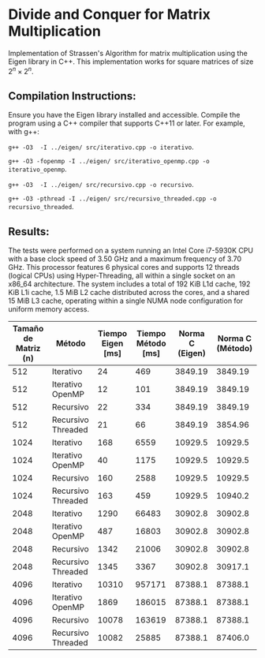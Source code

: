 # Divide and Conquer for Matrix Multiplication
 
Implementation of Strassen's Algorithm for matrix multiplication using the Eigen library in C++. This implementation works for square matrices of size $2^n \times 2^n$.

## Compilation Instructions:

Ensure you have the Eigen library installed and accessible. Compile the program using a C++ compiler that supports C++11 or later. For example, with g++:

`g++ -O3  -I ../eigen/ src/iterativo.cpp -o iterativo`.

`g++ -O3 -fopenmp -I ../eigen/ src/iterativo_openmp.cpp -o iterativo_openmp`.

`g++ -O3  -I ../eigen/ src/recursivo.cpp -o recursivo`.

`g++ -O3 -pthread -I ../eigen/ src/recursivo_threaded.cpp -o recursivo_threaded`.

## Results:
The tests were performed on a system running an Intel Core i7-5930K CPU with a base clock speed of 3.50 GHz and a maximum frequency of 3.70 GHz. This processor features 6 physical cores and supports 12 threads (logical CPUs) using Hyper-Threading, all within a single socket on an x86_64 architecture. The system includes a total of 192 KiB L1d cache, 192 KiB L1i cache, 1.5 MiB L2 cache distributed across the cores, and a shared 15 MiB L3 cache, operating within a single NUMA node configuration for uniform memory access.

| Tamaño de Matriz (n) | Método             | Tiempo Eigen [ms] | Tiempo Método [ms] | Norma C (Eigen) | Norma C (Método) |
|----------------------|--------------------|-------------------|--------------------|-----------------|------------------|
| 512                  | Iterativo          | 24                | 469                | 3849.19         | 3849.19          |
| 512                  | Iterativo OpenMP   | 12                | 101                | 3849.19         | 3849.19          |
| 512                  | Recursivo          | 22                | 334                | 3849.19         | 3849.19          |
| 512                  | Recursivo Threaded | 21                | 66                 | 3849.19         | 3854.96          |
| 1024                 | Iterativo          | 168               | 6559               | 10929.5         | 10929.5          |
| 1024                 | Iterativo OpenMP   | 40                | 1175               | 10929.5         | 10929.5          |
| 1024                 | Recursivo          | 160               | 2588               | 10929.5         | 10929.5          |
| 1024                 | Recursivo Threaded | 163               | 459                | 10929.5         | 10940.2          |
| 2048                 | Iterativo          | 1290              | 66483              | 30902.8         | 30902.8          |
| 2048                 | Iterativo OpenMP   | 487               | 16803              | 30902.8         | 30902.8          |
| 2048                 | Recursivo          | 1342              | 21006              | 30902.8         | 30902.8          |
| 2048                 | Recursivo Threaded | 1345              | 3367               | 30902.8         | 30917.1          |
| 4096                 | Iterativo          | 10310             | 957171             | 87388.1         | 87388.1          |
| 4096                 | Iterativo OpenMP   | 1869              | 186015             | 87388.1         | 87388.1          |
| 4096                 | Recursivo          | 10078             | 163619             | 87388.1         | 87388.1          |
| 4096                 | Recursivo Threaded | 10082             | 25885              | 87388.1         | 87406.0          |